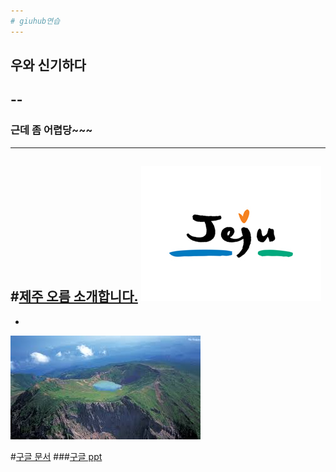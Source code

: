 ```yaml
---
# giuhub연습
---
```


## 우와 신기하다
--
-
### 근데 좀 어렵당~~~
---
#[제주 오름 소개합니다.](https://www.youtube.com/watch?v=Ks9lct119CE) ![제주로고](https://raw.githubusercontent.com/agnes22/2/gh-pages/1.jpg)
-
-
![성산 일출봉](https://raw.githubusercontent.com/agnes22/2/gh-pages/images/%EC%84%B1%EC%82%B0%EC%9D%BC%EC%B6%9C%EB%B4%89.jpg)

#[구글 문서](https://docs.google.com/document/d/1haQILUZ9HbAfvkC2JVO77T9lRWaL4B4fV19bevq02kA/edit)
###[구글 ppt](https://docs.google.com/presentation/d/1AgbsjM4sI8ffPPXk_djh26Y6EtNcuTz3YR_YSsp20GI/edit#slide=id.p)




